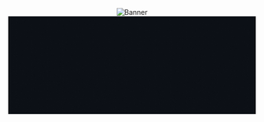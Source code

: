 <div align="center" width="100%"><img width="75%" height="350px" src="https://media.giphy.com/media/f3iwJFOVOwuy7K6FFw/giphy.gif" alt="Banner" /></div>
<div align="center"><img height="200px" src="https://github.com/Sujalk1310/Sujalk1310/blob/main/Images/Greeting.gif" alt="Greetings" /></div> 
